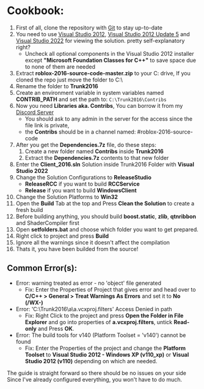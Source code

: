 # Cookbook:

1. First of all, clone the repository with [Git](https://git-scm.com/) to stay up-to-date
2. You need to use [Visual Studio 2012](https://files.dog/MSDN/Visual%20Studio%202012/en_visual_studio_ultimate_2012_x86_dvd_2262106.iso), [Visual Studio 2012 Update 5](https://files.dog/MSDN/Visual%20Studio%202012%20Update%205/mu_visual_studio_2012_update_5_x86_dvd_6967467.iso) and [Visual Studio 2022](https://visualstudio.microsoft.com/tr/vs/) for viewing the solution. pretty self-explanatory right?
   - Uncheck all optional components in the Visual Studio 2012 installer except **"Microsoft Foundation Classes for C++"** to save space due to none of them are needed
3. Extract **roblox-2016-source-code-master.zip** to your C: drive, If you cloned the repo just move the folder to C:\
4. Rename the folder to **Trunk2016**
5. Create an environment variable in system variables named **CONTRIB_PATH** and set the path to: ``C:\Trunk2016\Contribs``
6. Now you need **Libraries aka. Contribs**, You can borrow it from my [Discord Server](discord.gg/rVrYHdrbsp)
   * You should ask to any admin in the server for the access since the file link is private,
   * the **Contribs** should be in a channel named: #roblox-2016-source-code
7. After you get the **Dependencies.7z** file, do these steps:
   1. Create a new folder named **Contribs** inside **Trunk2016**
   2. Extract the **Dependencies.7z** contents to that new folder
8. Enter the **Client_2016.sln** Solution inside Trunk2016 Folder with **Visual Studio 2022**
9. Change the Solution Configurations to **ReleaseStudio**
    - **ReleaseRCC** if you want to build **RCCService**
    - **Release** if you want to build **WindowsClient**
10. Change the Solution Platforms to **Win32**
11. Open the **Build** Tab at the top and Press **Clean the Solution** to create a fresh build
12. Before building anything, you should build **boost.static**, **zlib**, **qtnribbon** and ShaderCompiler first
13. Open **setfolders.bat** and choose which folder you want to get prepared.
14. Right click to project and press **Build**
15. Ignore all the warnings since it doesn't affect the compilation
16. Thats it, you have been builded from the source!

## Common Error(s):
 - Error: warning treated as error - no 'object' file generated
    - Fix: Enter the Properties of Project that gives error and head over to **C/C++ > General > Treat Warnings As Errors** and set it to **No (/WX-)**
 - Error: 'C:\Trunk2016\a\a.vcxproj.filters' Access Denied in path
    - Fix: Right Click to the project and press **Open the Folder in File Explorer** and go into properties of **a.vcxproj.filters**, untick **Read-only** and Press **OK**.
 - Error: The build tools for v140 (Platform Toolset = 'v140') cannot be found
    - Fix: Enter the Properties of the project and change the **Platform Toolset** to **Visual Studio 2012 - Windows XP (v110_xp)** or **Visual Studio 2012 (v110)** depending on which are needed.

The guide is straight forward so there should be no issues on your side<br>
Since I've already configured everything, you won't have to do much.
